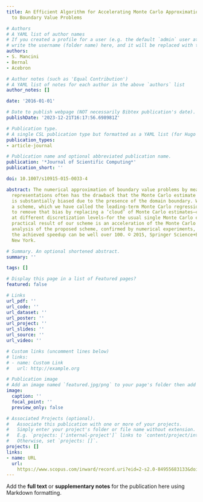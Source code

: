 ```yaml
---
title: An Efficient Algorithm for Accelerating Monte Carlo Approximations of the Solution
  to Boundary Value Problems

# Authors
# A YAML list of author names
# If you created a profile for a user (e.g. the default `admin` user at `content/authors/admin/`), 
# write the username (folder name) here, and it will be replaced with their full name and linked to their profile.
authors:
- S. Mancini
- Bernal
- Acebron

# Author notes (such as 'Equal Contribution')
# A YAML list of notes for each author in the above `authors` list
author_notes: []

date: '2016-01-01'

# Date to publish webpage (NOT necessarily Bibtex publication's date).
publishDate: '2023-12-21T16:17:56.698981Z'

# Publication type.
# A single CSL publication type but formatted as a YAML list (for Hugo requirements).
publication_types:
- article-journal

# Publication name and optional abbreviated publication name.
publication: '*Journal of Scientific Computing*'
publication_short: ''

doi: 10.1007/s10915-015-0033-4

abstract: The numerical approximation of boundary value problems by means of a probabilistic
  representations often has the drawback that the Monte Carlo estimate of the solution
  is substantially biased due to the presence of the domain boundary. We introduce
  a scheme, which we have called the leading-term Monte Carlo regression, which seeks
  to remove that bias by replacing a ’cloud’ of Monte Carlo estimates—carried out
  at different discretization levels—for the usual single Monte Carlo estimate. The
  practical result of our scheme is an acceleration of the Monte Carlo method. Theoretical
  analysis of the proposed scheme, confirmed by numerical experiments, shows that
  the achieved speedup can be well over 100. © 2015, Springer Science+Business Media
  New York.

# Summary. An optional shortened abstract.
summary: ''

tags: []

# Display this page in a list of Featured pages?
featured: false

# Links
url_pdf: ''
url_code: ''
url_dataset: ''
url_poster: ''
url_project: ''
url_slides: ''
url_source: ''
url_video: ''

# Custom links (uncomment lines below)
# links:
# - name: Custom Link
#   url: http://example.org

# Publication image
# Add an image named `featured.jpg/png` to your page's folder then add a caption below.
image:
  caption: ''
  focal_point: ''
  preview_only: false

# Associated Projects (optional).
#   Associate this publication with one or more of your projects.
#   Simply enter your project's folder or file name without extension.
#   E.g. `projects: ['internal-project']` links to `content/project/internal-project/index.md`.
#   Otherwise, set `projects: []`.
projects: []
links:
- name: URL
  url: 
    https://www.scopus.com/inward/record.uri?eid=2-s2.0-84955683133&doi=10.1007%2fs10915-015-0033-4&partnerID=40&md5=e12941817d03b12771638989d56d23a8
---
```


Add the **full text** or **supplementary notes** for the publication here using Markdown formatting.
